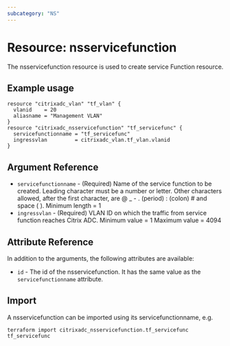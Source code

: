 ```yaml
---
subcategory: "NS"
---
```


# Resource: nsservicefunction

The nsservicefunction resource is used to create service Function resource.


## Example usage

```hcl
resource "citrixadc_vlan" "tf_vlan" {
  vlanid    = 20
  aliasname = "Management VLAN"
}
resource "citrixadc_nsservicefunction" "tf_servicefunc" {
  servicefunctionname = "tf_servicefunc"
  ingressvlan         = citrixadc_vlan.tf_vlan.vlanid
}
```


## Argument Reference

* `servicefunctionname` - (Required) Name of the service function to be created. Leading character must be a number or letter. Other characters allowed, after the first character, are @ _ - . (period) : (colon) # and space ( ). Minimum length =  1
* `ingressvlan` - (Required) VLAN ID on which the traffic from service function reaches Citrix ADC. Minimum value =  1 Maximum value =  4094


## Attribute Reference

In addition to the arguments, the following attributes are available:

* `id` - The id of the nsservicefunction. It has the same value as the `servicefunctionname` attribute.


## Import

A nsservicefunction can be imported using its servicefunctionname, e.g.

```shell
terraform import citrixadc_nsservicefunction.tf_servicefunc tf_servicefunc
```
